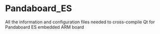 Pandaboard_ES
=============
All the information and configuration files needed to cross-compile Qt for Pandaboard ES embedded ARM board
